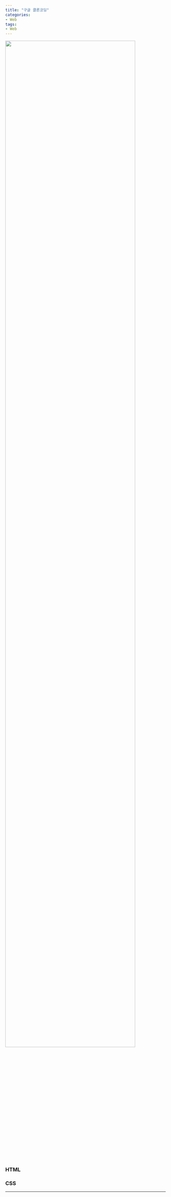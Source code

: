 ```yaml
---
title: "구글 클론코딩"
categories: 
- Web
tags:
- Web
---
```




<img src="/assets/images/K-001.png" width="90%" height="90%"/> 



### __HTML__

<script src="https://gist.github.com/freeman3427/7758249533098afd9b48ea17a401c6d7.js"></script>

### __CSS__

<script src="https://gist.github.com/freeman3427/6821f5298a950466d56a735398247e92.js"></script>

---
